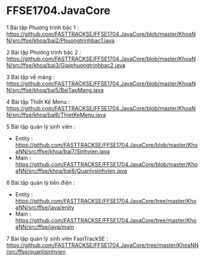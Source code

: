 # FFSE1704.JavaCore
1 Bài tập Phương trình bậc 1  : https://github.com/FASTTRACKSE/FFSE1704.JavaCore/blob/master/KhoaNN/src/ffse/khoa/bai2/Phuongtrinhbac1.java

2 Bài tập Phương trình bậc 2 : 
https://github.com/FASTTRACKSE/FFSE1704.JavaCore/blob/master/KhoaNN/src/ffse/khoa/bai3/Giaiphuongtrinhbac2.java

3 Bài tập về mảng :
https://github.com/FASTTRACKSE/FFSE1704.JavaCore/blob/master/KhoaNN/src/ffse/khoa/bai5/BaiTapMang.java

4 Bài tập Thiết Kế Menu : 
https://github.com/FASTTRACKSE/FFSE1704.JavaCore/blob/master/KhoaNN/src/ffse/khoa/bai6/ThietKeMenu.java

5 Bài tập quản lý sinh viên : 
   + Entity : https://github.com/FASTTRACKSE/FFSE1704.JavaCore/blob/master/KhoaNN/src/ffse/khoa/bai7/Sinhvien.java
   + Main : https://github.com/FASTTRACKSE/FFSE1704.JavaCore/blob/master/KhoaNN/src/ffse/khoa/bai8/Quanlysinhvien.java

6 Bài tập quản lý tiền điện  : 
   + Entity : https://github.com/FASTTRACKSE/FFSE1704.JavaCore/tree/master/KhoaNN/src/ffse/java/enity
   + Main : https://github.com/FASTTRACKSE/FFSE1704.JavaCore/tree/master/KhoaNN/src/ffse/java/main
   
7 Bài tập quản lý sinh viên FastTrackSE : 
https://github.com/FASTTRACKSE/FFSE1704.JavaCore/tree/master/KhoaNN/src/ffse/quanlisinhvien
